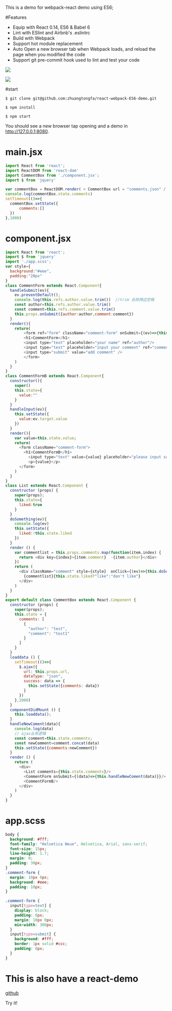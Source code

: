 This is a demo for webpack-react demo using ES6;

#Features
* Equip with React 0.14, ES6 & Babel 6
* Lint with ESlint and Airbnb's .eslintrc
* Build with Webpack
* Support hot module replacement
* Auto Open a new browser tab when Webpack loads, and reload the page when you modified the code
* Support git pre-commit hook used to lint and test your code

![](http://binaryify.github.io/images/webpack2.png)

![](http://binaryify.github.io/images/webpack.png)


#start
```
$ git clone git@github.com:zhuangtongfa/react-webpack-ES6-demo.git

$ npm install

$ npm start

```

You should see a new browser tap opening and a demo in http://127.0.0.1:8080.

# main.jsx
```js
import React from 'react';
import ReactDOM from 'react-dom'
import CommentBox from './component.jsx';
import $ from 'jquery'

var commentBox = ReactDOM.render( < CommentBox url = "comments.json" / > , $('#app').get(0));
console.log(commentBox.state.comments)
setTimeout(()=>{
  commentBox.setState({
      comments:[]
  })
},1000)
```
# component.jsx
```js
import React from 'react';
import $ from 'jquery'
import './app.scss';
var style={
  background:"#eee",
  padding:"20px"
}
class CommentForm extends React.Component{
  handleSubmit(ev){
    ev.preventDefault();
    console.log(this.refs.author.value.trim())  //trim 去除两边空格
    const author=this.refs.author.value.trim()
    const comment=this.refs.comment.value.trim()
    this.props.onSubmit({author:author,comment:comment})
  }
  render(){
    return(
        <form ref="form" className="comment-form" onSubmit={(ev)=>{this.handleSubmit(ev)}}>
        <h1>CommentForm</h1>
        <input type="text" placeholder="your name" ref="author"/>
        <input type="text" placeholder="input your comment" ref="comment"/>
        <input type="submit" value="add comment" />
        </form>
    )
  }
}
class CommentFormB extends React.Component{
  constructor(){
    super()
    this.state={
      value:""
    }
  }
  handleInput(ev){
    this.setState({
      value:ev.target.value
    })
  }
  render(){
    var value=this.state.value;
    return(
      <form className="comment-form">
        <h1>CommentFormB</h1>
          <input type="text" value={value} placeholder="please input some content" onChange={ev=>{this.handleInput(ev)}}/>
          <p>{value}</p>
      </form>
    )
  }
}
class List extends React.Component {
  constructor (props) {
    super(props);
    this.state={
      liked:true
    }
  }
  doSomething(ev){
    console.log(ev)
    this.setState({
      liked:!this.state.liked
    })
  }
  render () {
    var commentlist = this.props.comments.map(function(item,index) {
      return <div key={index}>{item.comment}  -{item.author}</div>
    })
    return (
      <div className="comment" style={style}  onClick={(ev)=>{this.doSomething(ev)}}>
        {commentlist}{this.state.liked?"like":"don't like"}
      </div>
    )
  }
}
export default class CommentBox extends React.Component {
  constructor (props) {
    super(props);
    this.state = {
      comments: [
        {
          "author": "test",
          "comment": "test1"
        }
      ]
    }
  }
  loaddata () {
    setTimeout(()=>{
      $.ajax({
        url: this.props.url,
        dataType: "json",
        success: data => {
          this.setState({comments: data})
        }
      })
    },2000)
  }
  componentDidMount () {
    this.loaddata();
  }
  handleNewComent(data){
    console.log(data)
    // ajax业务逻辑
    const comment=this.state.comments;
    const newComment=comment.concat(data)
    this.setState({comments:newComment})
  }
  render () {
    return (
      <div>
        <List comments={this.state.comments}/>
        <CommentForm onSubmit={(data)=>{this.handleNewComent(data)}}/>
        <CommentFormB/>
      </div>
    )
  }
}


```

# app.scss
```css
body {
  background: #fff;
  font-family: "Helvetica Neue", Helvetica, Arial, sans-serif;
  font-size: 15px;
  line-height: 1.7;
  margin: 0;
  padding: 30px;
}
.comment-form {
  margin: 10px 0px;
  background: #eee;
  padding: 10px;
}

.comment-form {
  input[type=text] {
    display: block;
    padding: 6px;
    margin: 10px 0px;
    min-width: 300px;
  }
  input[type=submit] {
    background: #fff;
    border: 1px solid #ccc;
    padding: 6px;
  }
}

```
# This is also have a react-demo

[github](https://github.com/zhuangtongfa/react-demos)

Try it!
